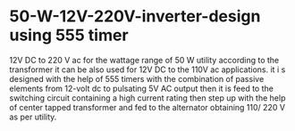 # 50-W-12V-220V-inverter-design using 555 timer

12V DC to 220 V ac for the wattage range of 50 W utility
according to the transformer it can be also used for
12V DC to the 110V ac applications.
it i s designed with the help of 555 timers with the combination of passive elements from 12-volt dc to pulsating
5V AC output then it is feed to the switching circuit containing a high current rating then step up 
with the help of center tapped transformer and fed to the alternator obtaining 110/ 220 V as per utility.
